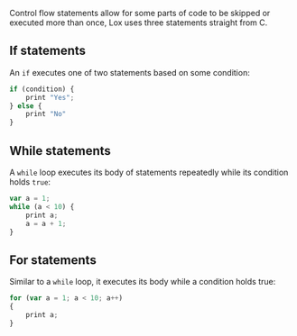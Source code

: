 Control flow statements allow for some parts of code to be skipped or executed more than once, Lox uses three statements straight from C.

## If statements

An `if` executes one of two statements based on some condition:

```js
if (condition) {
	print "Yes";
} else {
	print "No"
}
```

## While statements
A `while` loop executes its body of statements repeatedly while its condition holds `true`:

```js
var a = 1;
while (a < 10) {
	print a;
	a = a + 1;
}
```

## For statements
Similar to a `while` loop, it executes its body while a condition holds true:

```js
for (var a = 1; a < 10; a++)
{
	print a;
}
```

